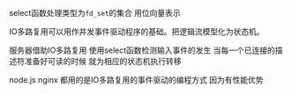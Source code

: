 select函数处理类型为`fd_set`的集合 用位向量表示

IO多路复用可以用作并发事件驱动程序的基础。把逻辑流模型化为状态机。

服务器借助IO多路复用 使用select函数检测输入事件的发生 当每一个已连接的描述符准备好可读的时候 就为相应的状态机执行转移

node.js nginx 都用的是IO多路复用的事件驱动的编程方式 因为有性能优势

